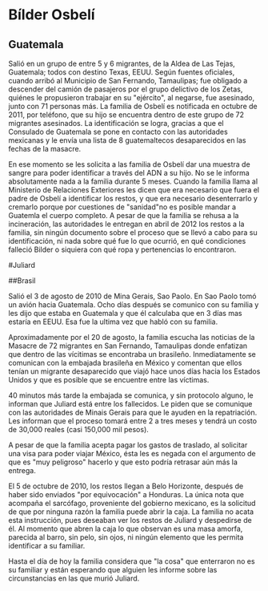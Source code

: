 # Bílder Osbelí

## Guatemala


Salió en un grupo de entre 5 y 6 migrantes, de la Aldea de Las Tejas, Guatemala; todos con destino Texas, EEUU. Según fuentes oficiales, cuando arribó al Municipio de San Fernando, Tamaulipas; fue obligado a descender del camión de pasajeros por el grupo delictivo de los Zetas, quiénes le propusieron trabajar en su "ejército", al negarse, fue asesinado, junto con 71 personas más.
La familia de Osbelí es notificada en octubre de 2011, por teléfono, que su hijo se encuentra dentro de este grupo de 72 migrantes asesinados. La identificación se logra, gracias a que el Consulado de Guatemala se pone en contacto con las autoridades mexicanas y le envía una lista de 8 guatemaltecos desaparecidos en las fechas de la masacre. 

En ese momento se les solicita a las familia de Osbelí dar una muestra de sangre para poder identificar a través del ADN a su hijo. No se le informa absolutamente nada a la familia durante 5 meses. Cuando la familia llama al Ministerio de Relaciones Exteriores les dicen que era necesario que fuera el padre de Osbelí a identificar los restos, y que era necesario desenterrarlo y cremarlo porque por cuestiones de "sanidad"no es posible mandar a Guatemla el cuerpo completo. A pesar de que la familia se rehusa a la incineración, las autoridades le entregan en abril de 2012 los restos a la familia, sin ningún documento sobre el proceso que se llevó a cabo para su identificación, ni nada sobre qué fue lo que ocurrió, en qué condiciones falleció Bilder o siquiera con qué ropa y pertenencias lo encontraron.



#Juliard 

##Brasil


Salió el 3 de agosto de 2010 de Mina Gerais, Sao Paolo. En Sao Paolo tomó un avión hacia Guatemala. Ocho días después  se comunico con su familia y les dijo que estaba en Guatemala y que él calculaba que en 3 días mas estaría en EEUU. Esa fue la ultima vez que habló con su familia.

Aproximadamente por el 20 de agosto, la familia escucha las noticias de la Masacre de 72 migrantes en San Fernando, Tamaulipas donde enfatizan que dentro de las vícitimas se encontraba un brasileño. Inmediatamente se comunican con la embajada brasileña en México y comentan que ellos tenían un migrante desaparecido que viajó hace unos días hacia los Estados Unidos y que es posible que se encuentre entre las víctimas.

40 minutos más tarde la embajada se comunica, y sin protocolo alguno, le informan que Juliard está entre los fallecidos. Le piden que se comunique con las autoridades de Minais Gerais para que le ayuden en la repatriación. Les informan que el proceso tomará entre 2 a tres meses y tendrá un costo de 30,000 reales (casi 150,000 mil pesos).

A pesar de que la familia acepta pagar los gastos de traslado, al solicitar una visa para poder viajar México, ésta les es negada con el argumento de que es "muy peligroso" hacerlo y que esto podría retrasar aún más la entrega.

El 5 de octubre de 2010, los restos llegan a Belo Horizonte, después de haber sido enviados "por equivocación" a Honduras. La única nota que acompaña el sarcófago, proveniente del gobierno mexicano, es la solicitud de que por ninguna razón la familia puede abrir la caja. La familia no acata esta instrucción, pues deseaban ver los restos de Juliard y despedirse de él. Al momento que abren la caja lo que observan es una masa amorfa, parecida al barro, sin pelo, sin ojos, ni ningún elemento que les permita identificar a su familiar.

Hasta el día de hoy la familia considera que "la cosa" que enterraron no es su familiar y están esperando que alguien les informe sobre las circunstancias en las que murió Juliard.

